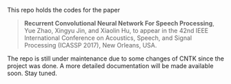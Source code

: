 This repo holds the codes for the paper

> __Recurrent Convolutional Neural Network For Speech Processing__, Yue Zhao, Xingyu Jin, and Xiaolin Hu, to appear in the 42nd IEEE International Conference on Acoustics, Speech, and Signal Processing (ICASSP 2017), New Orleans, USA.


The repo is still under maintenance due to some changes of CNTK since the project was done. A more detailed documentation will be made available soon. Stay tuned.
